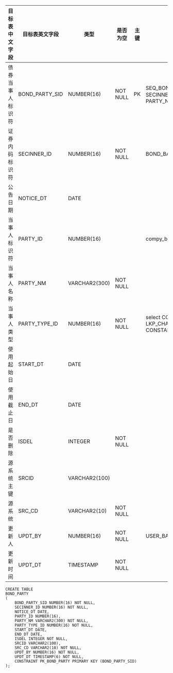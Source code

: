 <!--sec data-title="债券当事人表" data-id="section0" data-show=true ces-->

| 目标表中文字段  | 目标表英文字段        | 类型            | 是否为空     | 主键   | 说明                                       |
| -------- | -------------- | ------------- | -------- | ---- | ---------------------------------------- |
| 债券当事人标识符 | BOND_PARTY_SID | NUMBER(16)    | NOT NULL | PK   | SEQ_BOND_PARTY，业务主键：    SECINNER_ID, PARTY_TYPE_ID, PARTY_NM |
| 证券内码标识符  | SECINNER_ID    | NUMBER(16)    | NOT NULL |      | BOND_BASICINFO.SECINNER_ID               |
| 公告日期     | NOTICE_DT      | DATE          |          |      |                                          |
| 当事人标识符   | PARTY_ID       | NUMBER(16)    |          |      | compy_basicinfo.company_id               |
| 当事人名称    | PARTY_NM       | VARCHAR2(300) | NOT NULL |      |                                          |
| 当事人类型    | PARTY_TYPE_ID  | NUMBER(16)    | NOT NULL |      | select CONSTANT_ID from LKP_CHARCODE where CONSTANT_TYPE = 209 |
| 使用起始日    | START_DT       | DATE          |          |      |                                          |
| 使用截止日    | END_DT         | DATE          |          |      |                                          |
| 是否删除     | ISDEL          | INTEGER       | NOT NULL |      |                                          |
| 源系统主键    | SRCID          | VARCHAR2(100) |          |      |                                          |
| 源系统      | SRC_CD         | VARCHAR2(10)  | NOT NULL |      |                                          |
| 更新人      | UPDT_BY        | NUMBER(16)    | NOT NULL |      | USER_BASICINFO.USER_ID                   |
| 更新时间     | UPDT_DT        | TIMESTAMP     | NOT NULL |      |                                          |

<!--endsec-->

<!--sec data-title="DDL" data-id="section1" data-show=true ces-->

    CREATE TABLE
    BOND_PARTY
    (
        BOND_PARTY_SID NUMBER(16) NOT NULL,
        SECINNER_ID NUMBER(16) NOT NULL,
        NOTICE_DT DATE,
        PARTY_ID NUMBER(16),
        PARTY_NM VARCHAR2(300) NOT NULL,
        PARTY_TYPE_ID NUMBER(16) NOT NULL,
        START_DT DATE,
        END_DT DATE,
        ISDEL INTEGER NOT NULL,
        SRCID VARCHAR2(100),
        SRC_CD VARCHAR2(10) NOT NULL,
        UPDT_BY NUMBER(16) NOT NULL,
        UPDT_DT TIMESTAMP(6) NOT NULL,
        CONSTRAINT PK_BOND_PARTY PRIMARY KEY (BOND_PARTY_SID)
    );
<!--endsec-->
